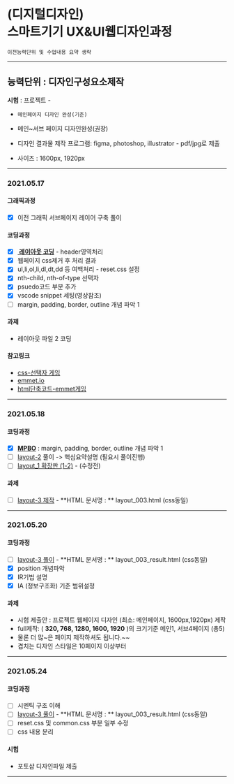 # (디지털디자인)  <br />스마트기기 UX&UI웹디자인과정

`이전능력단위 및 수업내용 요약 생략`

---

## 능력단위 : 디자인구성요소제작

**시험** : 프로젝트 -

- `메인페이지 디자인 완성(기준)` 
- 메인~서브 페이지 디자인완성(권장)

- 디자인 결과물 제작 프로그램: figma, photoshop, illustrator - pdf/jpg로 제출

- 사이즈 : 1600px, 1920px 

  

---

### **2021.05.17**

#### 그래픽과정

- [x] 이전 그래픽 서브페이지 레이어 구축 풀이

#### 코딩과정

- [x] **[ 레이아웃 코딩](../work/c-01_layout_basic_01-1.pdf)** - header영역처리
- [x] 웹페이지 css제거 후 처리 결과 
- [x] ul,li,ol,li,dl,dt,dd 등 여백처리 - reset.css 설정
- [x] nth-child, nth-of-type 선택자
- [x] psuedo코드 부분 추가
- [x] vscode snippet 세팅(영상참조)
- [ ] margin, padding, border, outline 개념 파악 1

#### 과제

- 레이아웃 파일 2 코딩

#### 참고링크

- [css-선택자 게임](https://flukeout.github.io/)
- [emmet.io](https://docs.emmet.io/cheat-sheet/)
- [html단축코드-emmet게임](https://ahndohun.github.io/emmet-game/)

---

### **2021.05.18**

#### 코딩과정

- [x] **[MPBO](../work/b-02_mpbo.pdf)** : margin, padding, border, outline 개념 파악 1
- [ ] [layout-2](../work/c-02_layout_basic_02.jpg) 풀이 -> 핵심요약설명 (필요시 풀이진행)
- [ ] [layout_1 확장판 (1-2)](../work/c-01_layout_basic_01-2.pdf) - (수정전)

#### 과제

- [ ] [layout-3 제작](../work/c-02_layout_basic_03.pdf) - **HTML 문서명 : ** layout_003.html (css동일)

---

### 2021.05.20

#### 코딩과정

- [ ] [layout-3 풀이](../work/c-02_layout_basic_03.pdf) - **HTML 문서명 : ** layout_003_result.html (css동일)
- [x] position 개념파악
- [x] IR기법 설명
- [x] IA (정보구조화) 기준 범위설정

#### 과제

- 시험 제출안 : 프로젝트 웹페이지 디자인 (최소: 메인페이지, 1600px,1920px) 제작
- full제작:  ( **320, 768, 1280, 1600, 1920** )의 크기기준 메인1, 서브4페이지 (총5)
- 물론 더 많~은 페이지 제작하셔도 됩니다.~~
- 겹치는 디자인 스타일은 10페이지 이상부터

---

### 2021.05.24

#### 코딩과정

- [ ] 시멘틱 구조 이해
- [ ] [layout-3 풀이](../work/c-02_layout_basic_03.pdf) - **HTML 문서명 : ** layout_003_result.html (css동일)
- [ ] reset.css 및 common.css 부분 일부 수정
- [ ] css 내용 분리

#### 시험

- 포토샵 디자인파일 제출

---

